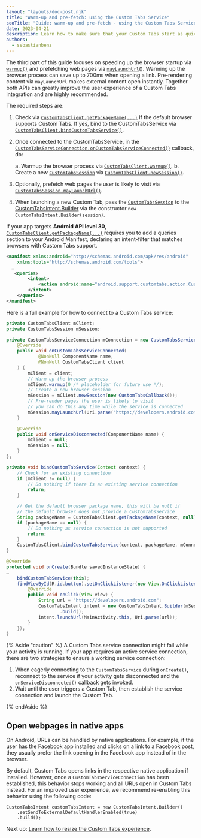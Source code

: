 ```yaml
---
layout: "layouts/doc-post.njk"
title: "Warm-up and pre-fetch: using the Custom Tabs Service"
seoTitle: "Guide: warm-up and pre-fetch - using the Custom Tabs Service"
date: 2023-04-21
description: Learn how to make sure that your Custom Tabs start as quickly as possible.
authors:
  - sebastianbenz
---
```


The third part of this guide focuses on speeding up the browser startup via [`warmup()`](https://developer.android.com/reference/androidx/browser/customtabs/CustomTabsClient#warmup(long)) and prefetching web pages via [`mayLaunchUrl`](https://developer.android.com/reference/androidx/browser/customtabs/CustomTabsSession#mayLaunchUrl(android.net.Uri,android.os.Bundle,java.util.List%3Candroid.os.Bundle%3E))(). Warming up the browser process can save up to 700ms when opening a link. Pre-rendering content via `mayLaunchUrl` makes external content open instantly. Together both APIs can greatly improve the user experience of a Custom Tabs integration and are highly recommended.

The required steps are:

1. Check via [`CustomTabsClient.getPackageName(...)`](https://developer.android.com/reference/androidx/browser/customtabs/CustomTabsClient#getPackageName(android.content.Context,java.util.List%3Cjava.lang.String%3E)) If the default browser supports Custom Tabs. If yes, bind to the CustomTabsService via [`CustomTabsClient.bindCustomTabsService()`](https://developer.android.com/reference/androidx/browser/customtabs/CustomTabsClient#bindCustomTabsService(android.content.Context,java.lang.String,androidx.browser.customtabs.CustomTabsServiceConnection)).
2. Once connected to the CustomTabsService, in the [`CustomTabsServiceConnection.onCustomTabsServiceConnected()`](https://developer.android.com/reference/androidx/browser/customtabs/CustomTabsServiceConnection#onCustomTabsServiceConnected(android.content.ComponentName,androidx.browser.customtabs.CustomTabsClient)) callback, do:

    a. Warmup the browser process via [`CustomTabsClient.warmup()`](https://developer.android.com/reference/androidx/browser/customtabs/CustomTabsClient#warmup(long)).
    b. Create a new [`CustomTabsSession`](https://developer.android.com/reference/androidx/browser/customtabs/CustomTabsSession) via [`CustomTabsClient.newSession()`](https://developer.android.com/reference/androidx/browser/customtabs/CustomTabsClient#newSession(androidx.browser.customtabs.CustomTabsCallback,int)).
3. Optionally, prefetch web pages the user is likely to visit via [`CustomTabsSession.mayLaunchUrl()`](https://developer.android.com/reference/androidx/browser/customtabs/CustomTabsSession#mayLaunchUrl(android.net.Uri,android.os.Bundle,java.util.List%3Candroid.os.Bundle%3E)).
4. When launching a new Custom Tab, pass the [`CustomTabsSession`](https://developer.android.com/reference/androidx/browser/customtabs/CustomTabsSession) to the [CustomTabsIntent.Builder](https://developer.android.com/reference/androidx/browser/customtabs/CustomTabsIntent.Builder) via the constructor `new CustomTabsIntent.Builder(session)`.

If your app targets **Android API level 30**, [`CustomTabsClient.getPackageName(...)`](https://developer.android.com/reference/androidx/browser/customtabs/CustomTabsClient#getPackageName(android.content.Context,java.util.List%3Cjava.lang.String%3E)) requires you to add a queries section to your Android Manifest, declaring an intent-filter that matches browsers with Custom Tabs support.

```xml
<manifest xmlns:android="http://schemas.android.com/apk/res/android"
    xmlns:tools="http://schemas.android.com/tools">
  …
   <queries>
        <intent>
            <action android:name="android.support.customtabs.action.CustomTabsService" />
        </intent>
    </queries>
</manifest>
```

Here is a full example for how to connect to a Custom Tabs service:


```java
private CustomTabsClient mClient;
private CustomTabsSession mSession;

private CustomTabsServiceConnection mConnection = new CustomTabsServiceConnection() {
    @Override
    public void onCustomTabsServiceConnected(
            @NonNull ComponentName name,
            @NonNull CustomTabsClient client
    ) {
        mClient = client;
        // Warm up the browser process
        mClient.warmup(0 /* placeholder for future use */);
        // Create a new browser session
        mSession = mClient.newSession(new CustomTabsCallback());
        // Pre-render pages the user is likely to visit
        // you can do this any time while the service is connected
        mSession.mayLaunchUrl(Uri.parse("https://developers.android.com"), null, null);
    }

    @Override
    public void onServiceDisconnected(ComponentName name) {
        mClient = null;
        mSession = null;
    }
};

private void bindCustomTabService(Context context) {
    // Check for an existing connection
    if (mClient != null) {
        // Do nothing if there is an existing service connection
        return;
    }

    // Get the default browser package name, this will be null if
    // the default browser does not provide a CustomTabsService
    String packageName = CustomTabsClient.getPackageName(context, null);
    if (packageName == null) {
        // Do nothing as service connection is not supported
        return;
    }
    CustomTabsClient.bindCustomTabsService(context, packageName, mConnection);
}

@Override
protected void onCreate(Bundle savedInstanceState) {
…
    bindCustomTabService(this);
    findViewById(R.id.button).setOnClickListener(new View.OnClickListener() {
        @Override
        public void onClick(View view) {
            String url = "https://developers.android.com";
            CustomTabsIntent intent = new CustomTabsIntent.Builder(mSession)
                    .build();
            intent.launchUrl(MainActivity.this, Uri.parse(url));
        }
    });
}
```

{% Aside "caution" %}
A Custom Tabs service connection might fail while your activity is running. If your app requires an active service connection, there are two strategies to ensure a working service connection:

1. When eagerly connecting to the `CustomTabsService` during `onCreate()`, reconnect to the service  if your activity gets disconnected and the `onServiceDisconnected()` callback gets invoked.
2. Wait until the user triggers a Custom Tab, then establish the service connection and launch the Custom Tab.

{% endAside %}

## Open webpages in native apps

On Android, URLs can be handled by native applications. For example, if the user has the Facebook app installed and clicks on a link to a Facebook post, they usually prefer the link opening in the Facebook app instead of in the browser.

By default, Custom Tabs opens links in the respective native application if installed. However, once a `CustomTabsServiceConnection` has been established, this behavior stops working and all URLs open in Custom Tabs instead.  For an improved user experience, we recommend re-enabling this behavior using the following code:

```
CustomTabsIntent customTabsIntent = new CustomTabsIntent.Builder()
    .setSendToExternalDefaultHandlerEnabled(true)
    .build();
```

Next up: [Learn how to resize the Custom Tabs experience](/docs/android/custom-tabs/guide-partial-custom-tabs/).
